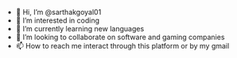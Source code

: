 - 👋 Hi, I’m @sarthakgoyal01
- 👀 I’m interested in coding
- 🌱 I’m currently learning new languages
- 💞️ I’m looking to collaborate on software and gaming companies
- 📫 How to reach me interact through this platform or by my gmail

<!---
sarthakgoyal01/sarthakgoyal01 is a ✨ special ✨ repository because its `README.md` (this file) appears on your GitHub profile.
You can click the Preview link to take a look at your changes.
--->
